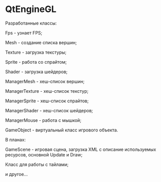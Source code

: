 QtEngineGL
==========
Разработанные классы:

Fps - узнает FPS;

Mesh - создание списка вершин;

Texture - загрузка текстуры;

Sprite - работа со спрайтом;

Shader - загрузка шейдеров;

ManagerMesh - хеш-список вершин;

ManagerTexture - хеш-список текстур;

ManagerSprite - хеш-список спрайтов;

ManagerShader - хеш-список шейдеров;

ManagerMouse - работа с мышкой;

GameObject - виртуальный класс игрового объекта.

В планах:

GameScene - игровая сцена, загрузка XML с описание используемых ресурсов, основной Update и Draw;

Класс для работы с тайлами;

и другое...
